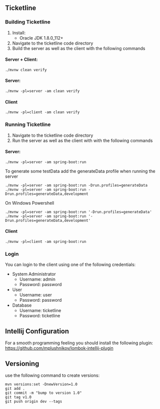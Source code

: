 ## Ticketline

### Building Ticketline

1. Install:
    * Oracle JDK 1.8.0_112+
2. Navigate to the ticketline code directory
3. Build the server as well as the client with the following commands

#### Server + Client:
```
./mvnw clean verify
```
#### Server:
```
./mvnw -pl=server -am clean verify
```
#### Client
```
./mvnw -pl=client -am clean verify
```

### Running Ticketline

1. Navigate to the ticketline code directory
2. Run the server as well as the client with with the following commands

#### Server:
```
./mvnw -pl=server -am spring-boot:run
```

To generate some testData add the generateData profile when running the server
```
./mvnw -pl=server -am spring-boot:run -Drun.profiles=generateData
./mvnw -pl=server -am spring-boot:run -Drun.profiles=generateData,development
```
On Windows Powershell
```
./mvnw -pl=server -am spring-boot:run '-Drun.profiles=generateData'
./mvnw -pl=server -am spring-boot:run '-Drun.profiles=generateData,development'
```

#### Client
```
./mvnw -pl=client -am spring-boot:run
```

### Login

You can login to the client using one of the following credentials:

* System Administrator
  * Username: admin
  * Password: password
* User
  * Username: user
  * Password: password
* Database
  * Username: ticketline
  * Password: ticketline

## Intellij Configuration

For a smooth programming feeling you should install the following plugin:
https://github.com/mplushnikov/lombok-intellij-plugin

## Versioning

use the following command to create versions:

    mvn versions:set -DnewVersion=1.0
    git add .
    git commit -m "bump to version 1.0"
    git tag v1.0
    git push origin dev --tags
    

